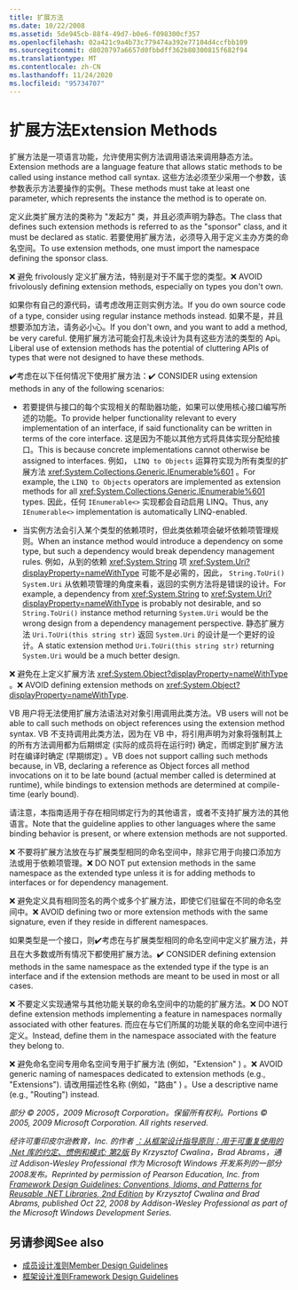 ```yaml
---
title: 扩展方法
ms.date: 10/22/2008
ms.assetid: 5de945cb-88f4-49d7-b0e6-f098300cf357
ms.openlocfilehash: 02a421c9a4b73c779474a392e77104d4ccfbb109
ms.sourcegitcommit: d8020797a6657d0fbbdff362b80300815f682f94
ms.translationtype: MT
ms.contentlocale: zh-CN
ms.lasthandoff: 11/24/2020
ms.locfileid: "95734707"
---
```

# <a name="extension-methods"></a><span data-ttu-id="dfcf6-102">扩展方法</span><span class="sxs-lookup"><span data-stu-id="dfcf6-102">Extension Methods</span></span>

<span data-ttu-id="dfcf6-103">扩展方法是一项语言功能，允许使用实例方法调用语法来调用静态方法。</span><span class="sxs-lookup"><span data-stu-id="dfcf6-103">Extension methods are a language feature that allows static methods to be called using instance method call syntax.</span></span> <span data-ttu-id="dfcf6-104">这些方法必须至少采用一个参数，该参数表示方法要操作的实例。</span><span class="sxs-lookup"><span data-stu-id="dfcf6-104">These methods must take at least one parameter, which represents the instance the method is to operate on.</span></span>

 <span data-ttu-id="dfcf6-105">定义此类扩展方法的类称为 "发起方" 类，并且必须声明为静态。</span><span class="sxs-lookup"><span data-stu-id="dfcf6-105">The class that defines such extension methods is referred to as the "sponsor" class, and it must be declared as static.</span></span> <span data-ttu-id="dfcf6-106">若要使用扩展方法，必须导入用于定义主办方类的命名空间。</span><span class="sxs-lookup"><span data-stu-id="dfcf6-106">To use extension methods, one must import the namespace defining the sponsor class.</span></span>

 <span data-ttu-id="dfcf6-107">❌ 避免 frivolously 定义扩展方法，特别是对于不属于您的类型。</span><span class="sxs-lookup"><span data-stu-id="dfcf6-107">❌ AVOID frivolously defining extension methods, especially on types you don't own.</span></span>

 <span data-ttu-id="dfcf6-108">如果你有自己的源代码，请考虑改用正则实例方法。</span><span class="sxs-lookup"><span data-stu-id="dfcf6-108">If you do own source code of a type, consider using regular instance methods instead.</span></span> <span data-ttu-id="dfcf6-109">如果不是，并且想要添加方法，请务必小心。</span><span class="sxs-lookup"><span data-stu-id="dfcf6-109">If you don't own, and you want to add a method, be very careful.</span></span> <span data-ttu-id="dfcf6-110">使用扩展方法可能会打乱未设计为具有这些方法的类型的 Api。</span><span class="sxs-lookup"><span data-stu-id="dfcf6-110">Liberal use of extension methods has the potential of cluttering APIs of types that were not designed to have these methods.</span></span>

 <span data-ttu-id="dfcf6-111">✔️考虑在以下任何情况下使用扩展方法：</span><span class="sxs-lookup"><span data-stu-id="dfcf6-111">✔️ CONSIDER using extension methods in any of the following scenarios:</span></span>

- <span data-ttu-id="dfcf6-112">若要提供与接口的每个实现相关的帮助器功能，如果可以使用核心接口编写所述的功能。</span><span class="sxs-lookup"><span data-stu-id="dfcf6-112">To provide helper functionality relevant to every implementation of an interface, if said functionality can be written in terms of the core interface.</span></span> <span data-ttu-id="dfcf6-113">这是因为不能以其他方式将具体实现分配给接口。</span><span class="sxs-lookup"><span data-stu-id="dfcf6-113">This is because concrete implementations cannot otherwise be assigned to interfaces.</span></span> <span data-ttu-id="dfcf6-114">例如， `LINQ to Objects` 运算符实现为所有类型的扩展方法 <xref:System.Collections.Generic.IEnumerable%601> 。</span><span class="sxs-lookup"><span data-stu-id="dfcf6-114">For example, the `LINQ to Objects` operators are implemented as extension methods for all <xref:System.Collections.Generic.IEnumerable%601> types.</span></span> <span data-ttu-id="dfcf6-115">因此，任何 `IEnumerable<>` 实现都会自动启用 LINQ。</span><span class="sxs-lookup"><span data-stu-id="dfcf6-115">Thus, any `IEnumerable<>` implementation is automatically LINQ-enabled.</span></span>

- <span data-ttu-id="dfcf6-116">当实例方法会引入某个类型的依赖项时，但此类依赖项会破坏依赖项管理规则。</span><span class="sxs-lookup"><span data-stu-id="dfcf6-116">When an instance method would introduce a dependency on some type, but such a dependency would break dependency management rules.</span></span> <span data-ttu-id="dfcf6-117">例如，从到的依赖 <xref:System.String> 项 <xref:System.Uri?displayProperty=nameWithType> 可能不是必需的，因此， `String.ToUri()` `System.Uri` 从依赖项管理的角度来看，返回的实例方法将是错误的设计。</span><span class="sxs-lookup"><span data-stu-id="dfcf6-117">For example, a dependency from <xref:System.String> to <xref:System.Uri?displayProperty=nameWithType> is probably not desirable, and so `String.ToUri()` instance method returning `System.Uri` would be the wrong design from a dependency management perspective.</span></span> <span data-ttu-id="dfcf6-118">静态扩展方法 `Uri.ToUri(this string str)` 返回 `System.Uri` 的设计是一个更好的设计。</span><span class="sxs-lookup"><span data-stu-id="dfcf6-118">A static extension method `Uri.ToUri(this string str)` returning `System.Uri` would be a much better design.</span></span>

 <span data-ttu-id="dfcf6-119">❌ 避免在上定义扩展方法 <xref:System.Object?displayProperty=nameWithType> 。</span><span class="sxs-lookup"><span data-stu-id="dfcf6-119">❌ AVOID defining extension methods on <xref:System.Object?displayProperty=nameWithType>.</span></span>

 <span data-ttu-id="dfcf6-120">VB 用户将无法使用扩展方法语法对对象引用调用此类方法。</span><span class="sxs-lookup"><span data-stu-id="dfcf6-120">VB users will not be able to call such methods on object references using the extension method syntax.</span></span> <span data-ttu-id="dfcf6-121">VB 不支持调用此类方法，因为在 VB 中，将引用声明为对象将强制其上的所有方法调用都为后期绑定 (实际的成员将在运行时) 确定，而绑定到扩展方法时在编译时确定 (早期绑定) 。</span><span class="sxs-lookup"><span data-stu-id="dfcf6-121">VB does not support calling such methods because, in VB, declaring a reference as Object forces all method invocations on it to be late bound (actual member called is determined at runtime), while bindings to extension methods are determined at compile-time (early bound).</span></span>

 <span data-ttu-id="dfcf6-122">请注意，本指南适用于存在相同绑定行为的其他语言，或者不支持扩展方法的其他语言。</span><span class="sxs-lookup"><span data-stu-id="dfcf6-122">Note that the guideline applies to other languages where the same binding behavior is present, or where extension methods are not supported.</span></span>

 <span data-ttu-id="dfcf6-123">❌ 不要将扩展方法放在与扩展类型相同的命名空间中，除非它用于向接口添加方法或用于依赖项管理。</span><span class="sxs-lookup"><span data-stu-id="dfcf6-123">❌ DO NOT put extension methods in the same namespace as the extended type unless it is for adding methods to interfaces or for dependency management.</span></span>

 <span data-ttu-id="dfcf6-124">❌ 避免定义具有相同签名的两个或多个扩展方法，即使它们驻留在不同的命名空间中。</span><span class="sxs-lookup"><span data-stu-id="dfcf6-124">❌ AVOID defining two or more extension methods with the same signature, even if they reside in different namespaces.</span></span>

 <span data-ttu-id="dfcf6-125">如果类型是一个接口，则✔️考虑在与扩展类型相同的命名空间中定义扩展方法，并且在大多数或所有情况下都使用扩展方法。</span><span class="sxs-lookup"><span data-stu-id="dfcf6-125">✔️ CONSIDER defining extension methods in the same namespace as the extended type if the type is an interface and if the extension methods are meant to be used in most or all cases.</span></span>

 <span data-ttu-id="dfcf6-126">❌ 不要定义实现通常与其他功能关联的命名空间中的功能的扩展方法。</span><span class="sxs-lookup"><span data-stu-id="dfcf6-126">❌ DO NOT define extension methods implementing a feature in namespaces normally associated with other features.</span></span> <span data-ttu-id="dfcf6-127">而应在与它们所属的功能关联的命名空间中进行定义。</span><span class="sxs-lookup"><span data-stu-id="dfcf6-127">Instead, define them in the namespace associated with the feature they belong to.</span></span>

 <span data-ttu-id="dfcf6-128">❌ 避免命名空间专用命名空间专用于扩展方法 (例如，"Extension" ) 。</span><span class="sxs-lookup"><span data-stu-id="dfcf6-128">❌ AVOID generic naming of namespaces dedicated to extension methods (e.g., "Extensions").</span></span> <span data-ttu-id="dfcf6-129">请改用描述性名称 (例如，"路由" ) 。</span><span class="sxs-lookup"><span data-stu-id="dfcf6-129">Use a descriptive name (e.g., "Routing") instead.</span></span>

 <span data-ttu-id="dfcf6-130">*部分 &copy; 2005，2009 Microsoft Corporation。保留所有权利。*</span><span class="sxs-lookup"><span data-stu-id="dfcf6-130">*Portions &copy; 2005, 2009 Microsoft Corporation. All rights reserved.*</span></span>

 <span data-ttu-id="dfcf6-131">*经许可重印皮尔逊教育，Inc. 的作者 [：从框架设计指导原则：用于可重复使用的 .Net 库的约定、惯例和模式; 第2版](https://www.informit.com/store/framework-design-guidelines-conventions-idioms-and-9780321545619) By Krzysztof Cwalina，Brad Abrams，通过 Addison-Wesley Professional 作为 Microsoft Windows 开发系列的一部分2008发布。*</span><span class="sxs-lookup"><span data-stu-id="dfcf6-131">*Reprinted by permission of Pearson Education, Inc. from [Framework Design Guidelines: Conventions, Idioms, and Patterns for Reusable .NET Libraries, 2nd Edition](https://www.informit.com/store/framework-design-guidelines-conventions-idioms-and-9780321545619) by Krzysztof Cwalina and Brad Abrams, published Oct 22, 2008 by Addison-Wesley Professional as part of the Microsoft Windows Development Series.*</span></span>

## <a name="see-also"></a><span data-ttu-id="dfcf6-132">另请参阅</span><span class="sxs-lookup"><span data-stu-id="dfcf6-132">See also</span></span>

- [<span data-ttu-id="dfcf6-133">成员设计准则</span><span class="sxs-lookup"><span data-stu-id="dfcf6-133">Member Design Guidelines</span></span>](member.md)
- [<span data-ttu-id="dfcf6-134">框架设计准则</span><span class="sxs-lookup"><span data-stu-id="dfcf6-134">Framework Design Guidelines</span></span>](index.md)
